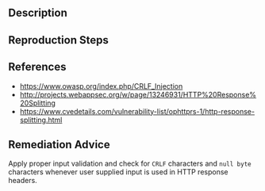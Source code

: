 ## Description


## Reproduction Steps


## References

- https://www.owasp.org/index.php/CRLF_Injection
- http://projects.webappsec.org/w/page/13246931/HTTP%20Response%20Splitting
- https://www.cvedetails.com/vulnerability-list/ophttprs-1/http-response-splitting.html


## Remediation Advice

Apply proper input validation and check for `CRLF` characters and `null byte` characters whenever user supplied input is used in HTTP response headers.

